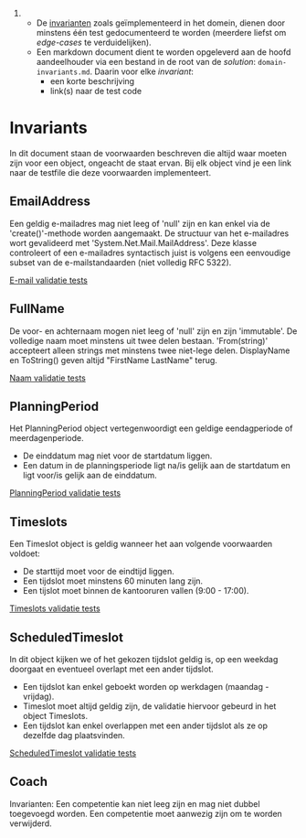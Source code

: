 1. - De [invarianten](../1.TheStables/readme.md) zoals geïmplementeerd in het domein, dienen door minstens één test gedocumenteerd te worden (meerdere liefst om *edge-cases* te verduidelijken).
   - Een markdown document dient te worden opgeleverd aan de hoofd aandeelhouder via een bestand in de root van de *solution*: `domain-invariants.md`. Daarin voor elke *invariant*:
     - een korte beschrijving 
     - link(s) naar de test code

# Invariants
In dit document staan de voorwaarden beschreven die altijd waar moeten zijn voor een object, ongeacht de staat ervan. Bij elk object vind je een link naar de testfile die deze voorwaarden implementeert. 

## EmailAddress
Een geldig e-mailadres mag niet leeg of 'null' zijn en kan enkel via de 'create()'-methode worden aangemaakt.
De structuur van het e-mailadres wort gevalideerd met 'System.Net.Mail.MailAddress'. Deze klasse controleert of een e-mailadres syntactisch juist is volgens een eenvoudige subset van de e-mailstandaarden (niet volledig RFC 5322). 

[E-mail validatie tests](HorsesForCourses.Tests/Tests/CoachRegistration/EmailAdressTest.cs)


## FullName
De voor- en achternaam mogen niet leeg of 'null' zijn en zijn 'immutable'. De volledige naam moet minstens uit twee delen bestaan.
'From(string)' accepteert alleen strings met minstens twee niet-lege delen. DisplayName en ToString() geven altijd "FirstName LastName" terug.

[Naam validatie tests](HorsesForCourses.Tests/Tests/CoachRegistration/FullNameTest.cs)


## PlanningPeriod
Het PlanningPeriod object vertegenwoordigt een geldige eendagperiode of meerdagenperiode. 
- De einddatum mag niet voor de startdatum liggen. 
- Een datum in de planningsperiode ligt na/is gelijk aan de startdatum en ligt voor/is gelijk aan de einddatum.

[PlanningPeriod validatie tests](HorsesForCourses.Tests/Tests/Planning/PlanningPeriodTests.cs)


## Timeslots
Een Timeslot object is geldig wanneer het aan volgende voorwaarden voldoet:
- De starttijd moet voor de eindtijd liggen.
- Een tijdslot moet minstens 60 minuten lang zijn. 
- Een tijslot moet binnen de kantooruren vallen (9:00 - 17:00).

[Timeslots validatie tests](HorsesForCourses.Tests/Tests/Planning/TimeslotTests.cs)


## ScheduledTimeslot
In dit object kijken we of het gekozen tijdslot geldig is, op een weekdag doorgaat en eventueel overlapt met een ander tijdslot. 
- Een tijdslot kan enkel geboekt worden op werkdagen (maandag - vrijdag).  
- Timeslot moet altijd geldig zijn, de validatie hiervoor gebeurd in het object Timeslots. 
- Een tijdslot kan enkel overlappen met een ander tijdslot als ze op dezelfde dag plaatsvinden. 

[ScheduledTimeslot validatie tests](HorsesForCourses.Tests/Tests/Planning/ScheduledTimeSlotTests.cs)


## Coach
Invarianten: Een competentie kan niet leeg zijn en mag niet dubbel toegevoegd worden. Een competentie moet aanwezig zijn om te worden verwijderd.

